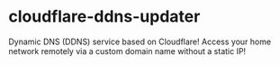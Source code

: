 # cloudflare-ddns-updater
Dynamic DNS (DDNS) service based on Cloudflare! Access your home network remotely via a custom domain name without a static IP!
